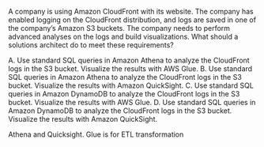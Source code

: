 A company is using Amazon CloudFront with its website. The company has enabled logging on the CloudFront distribution, and logs are saved in one of the company’s Amazon S3 buckets. The company needs to perform advanced analyses on the logs and build visualizations. What should a solutions architect do to meet these requirements? 

A. Use standard SQL queries in Amazon Athena to analyze the CloudFront logs in the S3 bucket. Visualize the results with AWS Glue. 
B. Use standard SQL queries in Amazon Athena to analyze the CloudFront logs in the S3 bucket. Visualize the results with Amazon QuickSight. 
C. Use standard SQL queries in Amazon DynamoDB to analyze the CloudFront logs in the S3 bucket. Visualize the results with AWS Glue. 
D. Use standard SQL queries in Amazon DynamoDB to analyze the CloudFront logs in the S3 bucket. Visualize the results with Amazon QuickSight.

Athena and Quicksight. Glue is for ETL transformation